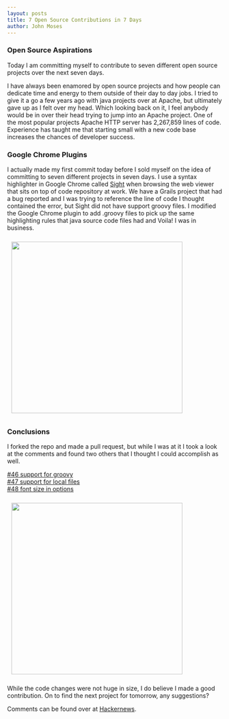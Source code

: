 ```yaml
---
layout: posts
title: 7 Open Source Contributions in 7 Days
author: John Moses
---
```


### Open Source Aspirations
Today I am committing myself to contribute to seven different open source projects over the next seven days.

I have always been enamored by open source projects and how people can dedicate time and energy to them outside of their day to day jobs.  I tried to give it a go a few years ago with java projects over at Apache, but ultimately gave up as I felt over my head.  Which looking back on it, I feel anybody would be in over their head trying to jump into an Apache project.  One of the most popular projects Apache HTTP server has 2,267,859 lines of code.  Experience has taught me that starting small with a new code base increases the chances of developer success.

### Google Chrome Plugins
I actually made my first commit today before I sold myself on the idea of committing to seven different projects in seven days.  I use a syntax highlighter in Google Chrome called [Sight](https://github.com/tsenart/sight) when browsing the web viewer that sits on top of code repository at work.  We have a Grails project that had a bug reported and I was trying to reference the line of code I thought contained the error, but Sight did not have support groovy files.  I modified the Google Chrome plugin to add .groovy files to pick up the same highlighting rules that java source code files had and Voila! I was in business.

<img src="https://f.cloud.github.com/assets/166513/2387380/463e1506-a936-11e3-9f32-ac54aaa5cfde.png" style="height:400px; padding: 10px"/>

### Conclusions
I forked the repo and made a pull request, but while I was at it I took a look at the comments and found two others that I thought I could accomplish as well.

[#46 support for groovy](https://github.com/tsenart/sight/pull/46)
<br>[#47 support for local files](https://github.com/tsenart/sight/pull/47)
<br>[#48 font size in options](https://github.com/tsenart/sight/pull/48)

<img src="https://f.cloud.github.com/assets/166513/2387833/a486f2e0-a93b-11e3-847e-35a4a9854735.png" style="height:400px; padding: 10px"/>

While the code changes were not huge in size, I do believe I made a good contribution.  On to find the next project for tomorrow, any suggestions?

Comments can be found over at [Hackernews](https://news.ycombinator.com/item?id=7382047).